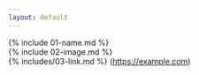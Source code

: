```yaml
---
layout: default
---
```

{% include 01-name.md %}
<br>
{% include 02-image.md %}
<br>
{% includes/03-link.md %}
(https://example.com)
